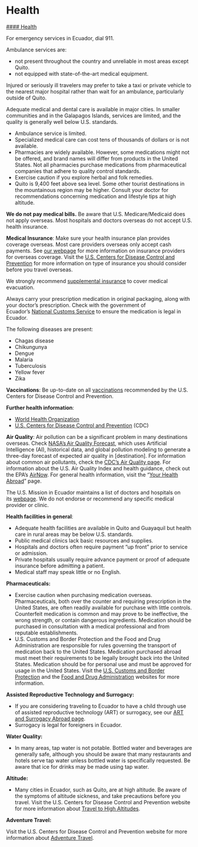 # Health

[#### Health](javascript:void(0); "Health")

For emergency services in Ecuador, dial 911.

Ambulance services are:

* not present throughout the country and unreliable in most areas except Quito.
* not equipped with state-of-the-art medical equipment.

Injured or seriously ill travelers may prefer to take a taxi or private vehicle to the nearest major hospital rather than wait for an ambulance, particularly outside of Quito.

Adequate medical and dental care is available in major cities. In smaller communities and in the Galapagos Islands, services are limited, and the quality is generally well below U.S. standards.

* Ambulance service is limited.
* Specialized medical care can cost tens of thousands of dollars or is not available.
* Pharmacies are widely available. However, some medications might not be offered, and brand names will differ from products in the United States. Not all pharmacies purchase medications from pharmaceutical companies that adhere to quality control standards.
* Exercise caution if you explore herbal and folk remedies.
* Quito is 9,400 feet above sea level. Some other tourist destinations in the mountainous region may be higher. Consult your doctor for recommendations concerning medication and lifestyle tips at high altitude.

**We do not pay medical bills.** Be aware that U.S. Medicare/Medicaid does not apply overseas. Most hospitals and doctors overseas do not accept U.S. health insurance.

**Medical Insurance**: Make sure your health insurance plan provides coverage overseas. Most care providers overseas only accept cash payments. See [our webpage](https://travel.state.gov/content/travel/en/international-travel/before-you-go/your-health-abroad/insurance-providers-overseas.html) for more information on insurance providers for overseas coverage. Visit the [U.S. Centers for Disease Control and Prevention](https://wwwnc.cdc.gov/travel/page/insurance) for more information on type of insurance you should consider before you travel overseas.

We strongly recommend [supplemental insurance](https://travel.state.gov/content/travel/en/international-travel/before-you-go/your-health-abroad/insurance-providers-overseas.html) to cover medical evacuation.

Always carry your prescription medication in original packaging, along with your doctor’s prescription. Check with the government of Ecuador’s [National Customs Service](https://www.aduana.gob.ec/viajeros-por-via-aerea-aeropuerto/) to ensure the medication is legal in Ecuador.

The following diseases are present:

* Chagas disease
* Chikungunya
* Dengue
* Malaria
* Tuberculosis
* Yellow fever
* Zika

**Vaccinations**: Be up-to-date on all [vaccinations](http://wwwnc.cdc.gov/travel/destinations/traveler/none/ecuador?s_cid=ncezid-dgmq-travel-single-001) recommended by the U.S. Centers for Disease Control and Prevention.

**Further health information**:

* [World Health Organization](https://www.who.int/countries/)
* [U.S. Centers for Disease Control and Prevention](http://wwwnc.cdc.gov/travel/) (CDC)

**Air Quality**: Air pollution can be a significant problem in many destinations overseas. Check [NASA’s Air Quality Forecast](https://aeronet.gsfc.nasa.gov/new_web/aqforecast), which uses Artificial Intelligence (AI), historical data, and global pollution modeling to generate a three-day forecast of expected air quality in [destination]. For information about common air pollutants, check the [CDC’s Air Quality page](https://www.cdc.gov/air-quality/pollutants/). For information about the U.S. Air Quality Index and health guidance, check out the EPA’s [AirNow](https://www.airnow.gov/aqi/aqi-basics/). For general health information, visit the “[Your Health Abroad](https://travel.state.gov/content/travel/en/international-travel/before-you-go/your-health-abroad.html)” page.

The U.S. Mission in Ecuador maintains a list of doctors and hospitals on its [webpage](https://ec.usembassy.gov/u-s-citizen-services/medical/). We do not endorse or recommend any specific medical provider or clinic.

**Health facilities in general**:

* Adequate health facilities are available in Quito and Guayaquil but health care in rural areas may be below U.S. standards.
* Public medical clinics lack basic resources and supplies.
* Hospitals and doctors often require payment “up front” prior to service or admission.
* Private hospitals usually require advance payment or proof of adequate insurance before admitting a patient.
* Medical staff may speak little or no English.

**Pharmaceuticals:**

* Exercise caution when purchasing medication overseas. Pharmaceuticals, both over the counter and requiring prescription in the United States, are often readily available for purchase with little controls. Counterfeit medication is common and may prove to be ineffective, the wrong strength, or contain dangerous ingredients. Medication should be purchased in consultation with a medical professional and from reputable establishments.
* U.S. Customs and Border Protection and the Food and Drug Administration are responsible for rules governing the transport of medication back to the United States. Medication purchased abroad must meet their requirements to be legally brought back into the United States. Medication should be for personal use and must be approved for usage in the United States. Visit the [U.S. Customs and Border Protection](https://www.cbp.gov/travel/us-citizens/know-before-you-go/prohibited-and-restricted-items) and the [Food and Drug Administration](https://www.fda.gov/drugs/resourcesforyou/consumers/buyingusingmedicinesafely/buyingmedicinefromoutsidetheunitedstates/default.htm) websites for more information.

**Assisted Reproductive Technology and Surrogacy:**

* If you are considering traveling to Ecuador to have a child through use of assisted reproductive technology (ART) or surrogacy, see our [ART and Surrogacy Abroad page](https://travel.state.gov/content/travel/en/legal/travel-legal-considerations/us-citizenship/Assisted-Reproductive-Technology-ART-Surrogacy-Abroad.html).
* Surrogacy is legal for foreigners in Ecuador.

**Water Quality:**

* In many areas, tap water is not potable. Bottled water and beverages are generally safe, although you should be aware that many restaurants and hotels serve tap water unless bottled water is specifically requested. Be aware that ice for drinks may be made using tap water.

**Altitude:**

* Many cities in Ecuador, such as Quito, are at high altitude. Be aware of the symptoms of altitude sickness, and take precautions before you travel. Visit the U.S. Centers for Disease Control and Prevention website for more information about [Travel to High Altitudes](https://wwwnc.cdc.gov/travel/page/travel-to-high-altitudes).

**Adventure Travel:**

Visit the U.S. Centers for Disease Control and Prevention website for more information about [Adventure Travel](https://wwwnc.cdc.gov/travel/page/adventure).